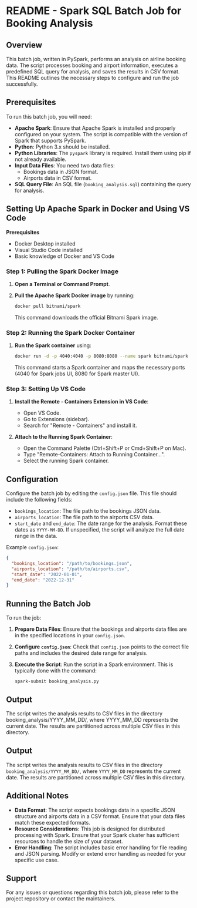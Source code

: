# README - Spark SQL Batch Job for Booking Analysis

## Overview

This batch job, written in PySpark, performs an analysis on airline booking data. The script processes booking and airport information, executes a predefined SQL query for analysis, and saves the results in CSV format. This README outlines the necessary steps to configure and run the job successfully.

## Prerequisites

To run this batch job, you will need:

- **Apache Spark**: Ensure that Apache Spark is installed and properly configured on your system. The script is compatible with the version of Spark that supports PySpark.
- **Python**: Python 3.x should be installed.
- **Python Libraries**: The `pyspark`  library is required. Install them using pip if not already available.
- **Input Data Files**: You need two data files:
  - Bookings data in JSON format.
  - Airports data in CSV format.
- **SQL Query File**: An SQL file (`booking_analysis.sql`) containing the query for analysis.

## Setting Up Apache Spark in Docker and Using VS Code

**Prerequisites**
- Docker Desktop installed
- Visual Studio Code installed
- Basic knowledge of Docker and VS Code

### Step 1: Pulling the Spark Docker Image

1. **Open a Terminal or Command Prompt**.
2. **Pull the Apache Spark Docker image** by running:

   ```bash
   docker pull bitnami/spark
   ```

   This command downloads the official Bitnami Spark image.

### Step 2: Running the Spark Docker Container

1. **Run the Spark container** using:

   ```bash
   docker run -d -p 4040:4040 -p 8080:8080 --name spark bitnami/spark
   ```

   This command starts a Spark container and maps the necessary ports (4040 for Spark jobs UI, 8080 for Spark master UI).

### Step 3: Setting Up VS Code

1. **Install the Remote - Containers Extension in VS Code**:
   - Open VS Code.
   - Go to Extensions (sidebar).
   - Search for "Remote - Containers" and install it.

2. **Attach to the Running Spark Container**:
   - Open the Command Palette (Ctrl+Shift+P or Cmd+Shift+P on Mac).
   - Type "Remote-Containers: Attach to Running Container...".
   - Select the running Spark container.

## Configuration

Configure the batch job by editing the `config.json` file. This file should include the following fields:

- `bookings_location`: The file path to the bookings JSON data.
- `airports_location`: The file path to the airports CSV data.
- `start_date` and `end_date`: The date range for the analysis. Format these dates as `YYYY-MM-DD`. If unspecified, the script will analyze the full date range in the data.

Example `config.json`:

```json
{
  "bookings_location": "/path/to/bookings.json",
  "airports_location": "/path/to/airports.csv",
  "start_date": "2022-01-01",
  "end_date": "2022-12-31"
}
```

## Running the Batch Job

To run the job:

1. **Prepare Data Files**: Ensure that the bookings and airports data files are in the specified locations in your `config.json`.
2. **Configure `config.json`**: Check that `config.json` points to the correct file paths and includes the desired date range for analysis.
3. **Execute the Script**: Run the script in a Spark environment. This is typically done with the command:

   ```shell
   spark-submit booking_analysis.py
   ```

## Output
The script writes the analysis results to CSV files in the directory booking_analysis/YYYY_MM_DD/, where YYYY_MM_DD represents the current date. The results are partitioned across multiple CSV files in this directory.

## Output

The script writes the analysis results to CSV files in the directory `booking_analysis/YYYY_MM_DD/`, where `YYYY_MM_DD` represents the current date. The results are partitioned across multiple CSV files in this directory.

## Additional Notes

- **Data Format**: The script expects bookings data in a specific JSON structure and airports data in a CSV format. Ensure that your data files match these expected formats.
- **Resource Considerations**: This job is designed for distributed processing with Spark. Ensure that your Spark cluster has sufficient resources to handle the size of your dataset.
- **Error Handling**: The script includes basic error handling for file reading and JSON parsing. Modify or extend error handling as needed for your specific use case.

## Support

For any issues or questions regarding this batch job, please refer to the project repository or contact the maintainers.


